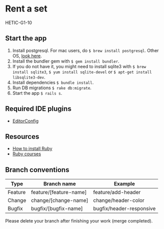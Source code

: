 # Rent a set
HETIC-G1-10

## Start the app
1. Install postgresql. For mac users, do `$ brew install postgresql`. Other OS, [look here](https://stackoverflow.com/questions/6040583/cant-find-the-libpq-fe-h-header-when-trying-to-install-pg-gem).
2. Install the bundler gem with `$ gem install bundler`.
3. If you do not have it, you might need to install sqlite3 with `$ brew install sqlite3`, `$ yum install sqlite-devel` or `$ apt-get install libsqlite3-dev`.
4. Install dependencies `$ bundle install`.
5. Run DB migrations `$ rake db:migrate`.
6. Start the app `$ rails s`.

## Required IDE plugins
- [EditorConfig](http://editorconfig.org)

## Resources
- [How to install Ruby](https://gist.github.com/maxime-d/ad27f0f6607a75639ebcd47afc4ad404)
- [Ruby courses](https://github.com/maxime-d/hetic_rails)

## Branch conventions
| Type    | Branch name            | Example                  |
|---------|------------------------|--------------------------|
| Feature | feature/[feature-name] | feature/add-header       |
| Change  | change/[change-name]   | change/header-color      |
| Bugfix  | bugfix/[bugfix-name]   | bugfix/header-responsive |

Please delete your branch after finishing your work (merge completed).
